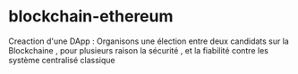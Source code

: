 # blockchain-ethereum
Creaction d'une DApp :
Organisons une élection entre deux candidats sur la Blockchaine , pour plusieurs raison la sécurité , et la fiabilité contre les système centralisé classique
